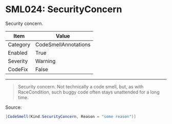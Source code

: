 # SML024: SecurityConcern

Security concern.

|Item|Value|
|-|-|
|Category|CodeSmellAnnotations|
|Enabled|True|
|Severity|Warning|
|CodeFix|False|
---

> Security concern. 
Not technically a code smell, but, as with RaceCondition, such buggy code often stays unattended for a long time.


Source:
```cs
[CodeSmell(Kind.SecurityConcern, Reason = "some reason")]
```